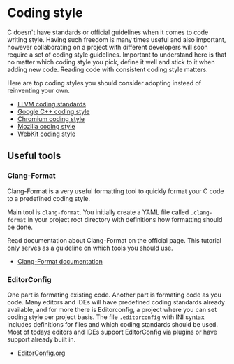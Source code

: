 # Coding style

C doesn't have standards or official guidelines when it comes to code writing
style. Having such freedom is many times useful and also important, however
collaborating on a project with different developers will soon require a set of
coding style guidelines. Important to understand here is that no matter which
coding style you pick, define it well and stick to it when adding new code.
Reading code with consistent coding style matters.

Here are top coding styles you should consider adopting instead of reinventing
your own.

* [LLVM coding standards](http://llvm.org/docs/CodingStandards.html)
* [Google C++ coding style](https://google.github.io/styleguide/cppguide.html)
* [Chromium coding style](http://www.chromium.org/developers/coding-style)
* [Mozilla coding style](https://developer.mozilla.org/en-US/docs/Mozilla/Developer_guide/Coding_Style)
* [WebKit coding style](https://webkit.org/code-style-guidelines/)

## Useful tools

### Clang-Format

Clang-Format is a very useful formatting tool to quickly format your C code to
a predefined coding style.

Main tool is `clang-format`. You initially create a YAML file called `.clang-format`
in your project root directory with definitions how formatting should be done.

Read documentation about Clang-Format on the official page. This tutorial only
serves as a guideline on which tools you should use.

* [Clang-Format documentation](https://clang.llvm.org/docs/ClangFormat.html)

### EditorConfig

One part is formating existing code. Another part is formating code as you code.
Many editors and IDEs will have predefined coding standards already available,
and for more there is Editorconfig, a project where you can set coding style per
project basis. The file `.editorconfig` with INI syntax includes definitions for
files and which coding standards should be used. Most of todays editors and IDEs
support EditorConfig via plugins or have support already built in.

* [EditorConfig.org](http://editorconfig.org/)
